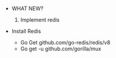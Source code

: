 * WHAT NEW?
  1. Implement redis

* Install Redis
  - Go Get github.com/go-redis/redis/v8
  - Go get -u github.com/gorilla/mux